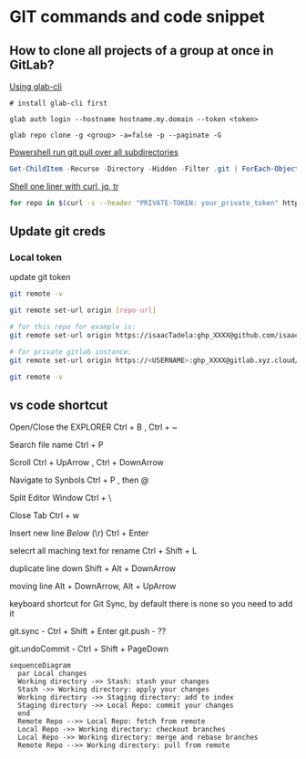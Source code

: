 # GIT commands and code snippet

## How to clone all projects of a group at once in GitLab?

[Using glab-cli](https://stackoverflow.com/a/29104065)

```glab
# install glab-cli first

glab auth login --hostname hostname.my.domain --token <token>

glab repo clone -g <group> -a=false -p --paginate -G
```

[Powershell run git pull over all subdirectories](https://stackoverflow.com/questions/3497123/run-git-pull-over-all-subdirectories)

```powershell
Get-ChildItem -Recurse -Directory -Hidden -Filter .git | ForEach-Object { & git --git-dir="$($_.FullName)" --work-tree="$(Split-Path $_.FullName -Parent)" pull origin master }
```

[Shell one liner with curl, jq, tr](https://stackoverflow.com/a/56679722)
```sh
for repo in $(curl -s --header "PRIVATE-TOKEN: your_private_token" https://<your-host>/api/v4/groups/<group_id> | jq -r ".projects[].ssh_url_to_repo"); do git clone $repo; done;
```

## Update git creds

### Local token

update git token
```sh
git remote -v

git remote set-url origin [repo-url]

# for this repo for example is:
git remote set-url origin https://isaacTadela:ghp_XXXX@github.com/isaacTadela/mkdocs-material.git

# for private gitlab instance:
git remote set-url origin https://<USERNAME>:ghp_XXXX@gitlab.xyz.cloud/<PROJECT>/<REPO>.git

git remote -v
```

## vs code shortcut

Open/Close the EXPLORER
Ctrl + B , Ctrl + ~

Search file name
Ctrl + P

Scroll
Ctrl + UpArrow , Ctrl + DownArrow

Navigate to Synbols
Ctrl + P , then @

Split Editor Window
Ctrl + \

Close Tab
Ctrl + w

Insert new line *Below* (\r)
Ctrl + Enter

selecrt all maching text for rename
Ctrl + Shift + L

duplicate line down
Shift + Alt + DownArrow

moving line
Alt + DownArrow, Alt + UpArrow

keyboard shortcut for Git Sync, by default there is none so you need to add it

git.sync  - Ctrl + Shift + Enter
git.push    - ??

git.undoCommit - Ctrl + Shift + PageDown

```mermaid
sequenceDiagram
  par Local changes
  Working directory ->> Stash: stash your changes
  Stash ->> Working directory: apply your changes
  Working directory ->> Staging directory: add to index
  Staging directory ->> Local Repo: commit your changes
  end
  Remote Repo -->> Local Repo: fetch from remote
  Local Repo ->> Working directory: checkout branches
  Local Repo ->> Working directory: merge and rebase branches
  Remote Repo -->> Working directory: pull from remote
```
